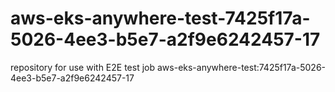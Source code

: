 # aws-eks-anywhere-test-7425f17a-5026-4ee3-b5e7-a2f9e6242457-17
repository for use with E2E test job aws-eks-anywhere-test:7425f17a-5026-4ee3-b5e7-a2f9e6242457-17
